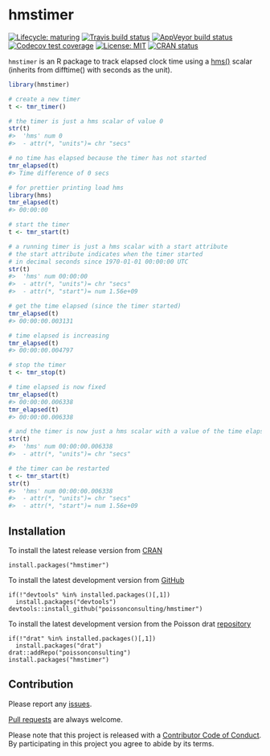 
<!-- README.md is generated from README.Rmd. Please edit that file -->

# hmstimer

<!-- badges: start -->

[![Lifecycle:
maturing](https://img.shields.io/badge/lifecycle-maturing-blue.svg)](https://www.tidyverse.org/lifecycle/#maturing)
[![Travis build
status](https://travis-ci.com/poissonconsulting/hmstimer.svg?branch=master)](https://travis-ci.com/poissonconsulting/hmstimer)
[![AppVeyor build
status](https://ci.appveyor.com/api/projects/status/github/poissonconsulting/hmstimer?branch=master&svg=true)](https://ci.appveyor.com/project/poissonconsulting/hmstimer)
[![Codecov test
coverage](https://codecov.io/gh/poissonconsulting/hmstimer/branch/master/graph/badge.svg)](https://codecov.io/gh/poissonconsulting/hmstimer?branch=master)
[![License:
MIT](https://img.shields.io/badge/License-MIT-green.svg)](https://opensource.org/licenses/MIT)
[![CRAN
status](https://www.r-pkg.org/badges/version/hmstimer)](https://cran.r-project.org/package=hmstimer)
<!-- badges: end -->

`hmstimer` is an R package to track elapsed clock time using a
[hms()](https://github.com/tidyverse/hms) scalar (inherits from
difftime() with seconds as the unit).

``` r
library(hmstimer)

# create a new timer
t <- tmr_timer()

# the timer is just a hms scalar of value 0
str(t)
#>  'hms' num 0
#>  - attr(*, "units")= chr "secs"

# no time has elapsed because the timer has not started
tmr_elapsed(t)
#> Time difference of 0 secs

# for prettier printing load hms
library(hms)
tmr_elapsed(t)
#> 00:00:00

# start the timer
t <- tmr_start(t)

# a running timer is just a hms scalar with a start attribute
# the start attribute indicates when the timer started
# in decimal seconds since 1970-01-01 00:00:00 UTC
str(t)
#>  'hms' num 00:00:00
#>  - attr(*, "units")= chr "secs"
#>  - attr(*, "start")= num 1.56e+09

# get the time elapsed (since the timer started)
tmr_elapsed(t)
#> 00:00:00.003131

# time elapsed is increasing
tmr_elapsed(t)
#> 00:00:00.004797

# stop the timer
t <- tmr_stop(t)

# time elapsed is now fixed
tmr_elapsed(t)
#> 00:00:00.006338
tmr_elapsed(t)
#> 00:00:00.006338

# and the timer is now just a hms scalar with a value of the time elapsed
str(t)
#>  'hms' num 00:00:00.006338
#>  - attr(*, "units")= chr "secs"

# the timer can be restarted
t <- tmr_start(t)
str(t)
#>  'hms' num 00:00:00.006338
#>  - attr(*, "units")= chr "secs"
#>  - attr(*, "start")= num 1.56e+09
```

## Installation

To install the latest release version from
[CRAN](https://cran.r-project.org)

    install.packages("hmstimer")

To install the latest development version from
[GitHub](https://github.com/poissonconsulting/hmstimer)

    if(!"devtools" %in% installed.packages()[,1]) 
      install.packages("devtools")
    devtools::install_github("poissonconsulting/hmstimer")

To install the latest development version from the Poisson drat
[repository](https://github.com/poissonconsulting/drat)

    if(!"drat" %in% installed.packages()[,1]) 
      install.packages("drat")
    drat::addRepo("poissonconsulting")
    install.packages("hmstimer")

## Contribution

Please report any
[issues](https://github.com/poissonconsulting/hmstimer/issues).

[Pull requests](https://github.com/poissonconsulting/hmstimer/pulls) are
always welcome.

Please note that this project is released with a [Contributor Code of
Conduct](CODE_OF_CONDUCT.md). By participating in this project you agree
to abide by its terms.
